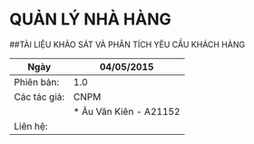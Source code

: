 # QUẢN LÝ NHÀ HÀNG
##TÀI LIỆU KHẢO SÁT VÀ PHÂN TÍCH YÊU CẦU KHÁCH HÀNG

|Ngày			|04/05/2015				|
|---------------|-----------------------|
|Phiên bản:		|1.0					|
|Các tác giả:	|CNPM					|
|				|* Âu Văn Kiên - A21152	|
|Liên hệ:		|						|